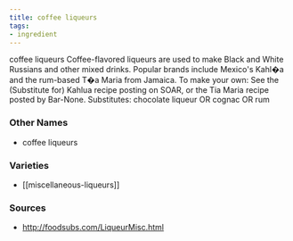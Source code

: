 ```yaml
---
title: coffee liqueurs
tags:
- ingredient
---
```

coffee liqueurs Coffee-flavored liqueurs are used to make Black and White Russians and other mixed drinks. Popular brands include Mexico's Kahl�a and the rum-based T�a Maria from Jamaica. To make your own: See the (Substitute for) Kahlua recipe posting on SOAR, or the Tia Maria recipe posted by Bar-None. Substitutes: chocolate liqueur OR cognac OR rum

### Other Names

* coffee liqueurs

### Varieties

* [[miscellaneous-liqueurs]]

### Sources
* http://foodsubs.com/LiqueurMisc.html
